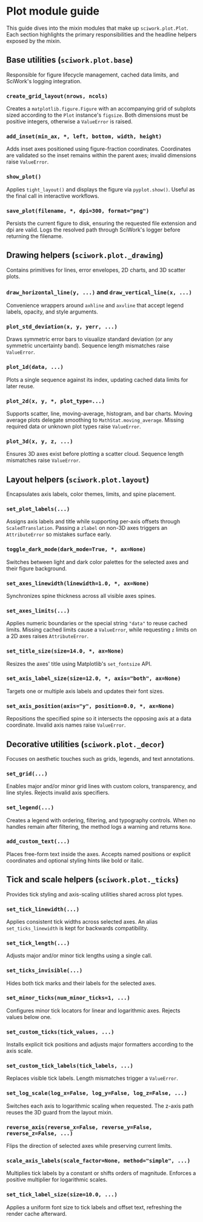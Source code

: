 # Plot module guide

This guide dives into the mixin modules that make up `sciwork.plot.Plot`. Each
section highlights the primary responsibilities and the headline helpers exposed
by the mixin.

## Base utilities (`sciwork.plot.base`)

Responsible for figure lifecycle management, cached data limits, and SciWork's
logging integration.

### `create_grid_layout(nrows, ncols)`
Creates a `matplotlib.figure.Figure` with an accompanying grid of subplots sized
according to the `Plot` instance's `figsize`. Both dimensions must be positive
integers, otherwise a `ValueError` is raised.

### `add_inset(min_ax, *, left, bottom, width, height)`
Adds inset axes positioned using figure-fraction coordinates. Coordinates are
validated so the inset remains within the parent axes; invalid dimensions raise
`ValueError`.

### `show_plot()`
Applies `tight_layout()` and displays the figure via `pyplot.show()`. Useful as
the final call in interactive workflows.

### `save_plot(filename, *, dpi=300, format="png")`
Persists the current figure to disk, ensuring the requested file extension and
dpi are valid. Logs the resolved path through SciWork's logger before returning
the filename.

## Drawing helpers (`sciwork.plot._drawing`)

Contains primitives for lines, error envelopes, 2D charts, and 3D scatter plots.

### `draw_horizontal_line(y, ...)` and `draw_vertical_line(x, ...)`
Convenience wrappers around `axhline` and `axvline` that accept legend labels,
opacity, and style arguments.

### `plot_std_deviation(x, y, yerr, ...)`
Draws symmetric error bars to visualize standard deviation (or any symmetric
uncertainty band). Sequence length mismatches raise `ValueError`.

### `plot_1d(data, ...)`
Plots a single sequence against its index, updating cached data limits for later
reuse.

### `plot_2d(x, y, *, plot_type=...)`
Supports scatter, line, moving-average, histogram, and bar charts. Moving
average plots delegate smoothing to `MathStat.moving_average`. Missing required
data or unknown plot types raise `ValueError`.

### `plot_3d(x, y, z, ...)`
Ensures 3D axes exist before plotting a scatter cloud. Sequence length
mismatches raise `ValueError`.

## Layout helpers (`sciwork.plot.layout`)

Encapsulates axis labels, color themes, limits, and spine placement.

### `set_plot_labels(...)`
Assigns axis labels and title while supporting per-axis offsets through
`ScaledTranslation`. Passing a `zlabel` on non-3D axes triggers an
`AttributeError` so mistakes surface early.

### `toggle_dark_mode(dark_mode=True, *, ax=None)`
Switches between light and dark color palettes for the selected axes and their
figure background.

### `set_axes_linewidth(linewidth=1.0, *, ax=None)`
Synchronizes spine thickness across all visible axes spines.

### `set_axes_limits(...)`
Applies numeric boundaries or the special string `"data"` to reuse cached
limits. Missing cached limits cause a `ValueError`, while requesting `z`
limits on a 2D axes raises `AttributeError`.

### `set_title_size(size=14.0, *, ax=None)`
Resizes the axes' title using Matplotlib's `set_fontsize` API.

### `set_axis_label_size(size=12.0, *, axis="both", ax=None)`
Targets one or multiple axis labels and updates their font sizes.

### `set_axis_position(axis="y", position=0.0, *, ax=None)`
Repositions the specified spine so it intersects the opposing axis at a data
coordinate. Invalid axis names raise `ValueError`.

## Decorative utilities (`sciwork.plot._decor`)

Focuses on aesthetic touches such as grids, legends, and text annotations.

### `set_grid(...)`
Enables major and/or minor grid lines with custom colors, transparency, and
line styles. Rejects invalid axis specifiers.

### `set_legend(...)`
Creates a legend with ordering, filtering, and typography controls. When no
handles remain after filtering, the method logs a warning and returns `None`.

### `add_custom_text(...)`
Places free-form text inside the axes. Accepts named positions or explicit
coordinates and optional styling hints like bold or italic.

## Tick and scale helpers (`sciwork.plot._ticks`)

Provides tick styling and axis-scaling utilities shared across plot types.

### `set_tick_linewidth(...)`
Applies consistent tick widths across selected axes. An alias
`set_ticks_linewidth` is kept for backwards compatibility.

### `set_tick_length(...)`
Adjusts major and/or minor tick lengths using a single call.

### `set_ticks_invisible(...)`
Hides both tick marks and their labels for the selected axes.

### `set_minor_ticks(num_minor_ticks=1, ...)`
Configures minor tick locators for linear and logarithmic axes. Rejects values
below one.

### `set_custom_ticks(tick_values, ...)`
Installs explicit tick positions and adjusts major formatters according to the
axis scale.

### `set_custom_tick_labels(tick_labels, ...)`
Replaces visible tick labels. Length mismatches trigger a `ValueError`.

### `set_log_scale(log_x=False, log_y=False, log_z=False, ...)`
Switches each axis to logarithmic scaling when requested. The z-axis path reuses
the 3D guard from the layout mixin.

### `reverse_axis(reverse_x=False, reverse_y=False, reverse_z=False, ...)`
Flips the direction of selected axes while preserving current limits.

### `scale_axis_labels(scale_factor=None, method="simple", ...)`
Multiplies tick labels by a constant or shifts orders of magnitude. Enforces a
positive multiplier for logarithmic scales.

### `set_tick_label_size(size=10.0, ...)`
Applies a uniform font size to tick labels and offset text, refreshing the
render cache afterward. 